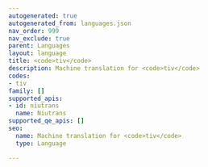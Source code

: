 ```yaml
---
autogenerated: true
autogenerated_from: languages.json
nav_order: 999
nav_exclude: true
parent: Languages
layout: language
title: <code>tiv</code>
description: Machine translation for <code>tiv</code>
codes:
- tiv
family: []
supported_apis:
- id: niutrans
  name: Niutrans
supported_qe_apis: []
seo:
  name: Machine translation for <code>tiv</code>
  type: Language

---
```


